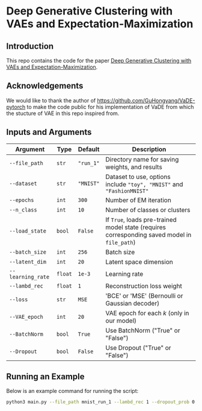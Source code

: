 # Deep Generative Clustering with VAEs and Expectation-Maximization

## Introduction

This repo contains the code for the paper [Deep Generative Clustering with VAEs and Expectation-Maximization](https://arxiv.org/abs/2501.07358).

## Acknowledgements

We would like to thank the author of https://github.com/GuHongyang/VaDE-pytorch to make the code public for his implementation of VaDE from which the stucture of VAE in this repo inspired from. 

## Inputs and Arguments

| Argument         | Type     | Default      | Description                                                                                         |
|------------------|----------|--------------|-----------------------------------------------------------------------------------------------------|
| `--file_path`    | `str`    | `"run_1"`    | Directory name for saving weights, and results                                                      |
| `--dataset`      | `str`    | `"MNIST"`    | Dataset to use, options include `"toy", "MNIST"` and `"FashionMNIST"`                               |
| `--epochs`       | `int`    | `300`        | Number of EM iteration                                                                              |
| `--n_class`      | `int`    | `10`         | Number of classes or clusters                                                                       |
| `--load_state`   | `bool`   | `False`      | If `True`, loads pre-trained model state (requires corresponding saved model in `file_path`)        |
| `--batch_size`   | `int`    | `256`        | Batch size                                                                                          |
| `--latent_dim`   | `int`    | `20`         | Latent space dimension                                                                              |
| `--learning_rate`| `float`  | `1e-3`       | Learning rate                                                                                       |
| `--lambd_rec`    | `float`  | `1`          | Reconstruction loss weight                                                                          |
| `--loss`         | `str`    | `MSE`        | 'BCE' or 'MSE' (Bernoulli or Gaussian decoder)                                                      |
| `--VAE_epoch`    | `int`    | `20`         | VAE epoch for each $k$ (only in our model)                                                          |
| `--BatchNorm`    | `bool`   | `True`       | Use BatchNorm ("True" or "False")                                                                   |
| `--Dropout`      | `bool`   | `False`      | Use Dropout ("True" or "False")                                                                     |

## Running an Example

Below is an example command for running the script:

```bash
python3 main.py --file_path mnist_run_1 --lambd_rec 1 --dropout_prob 0.2 --latent_dim 20 --batch_size 256 --VAE_epoch 20 --learning_rate 0.001  --BatchNorm False --Dropout True --dataset MNIST --loss MSE --n_class 10
